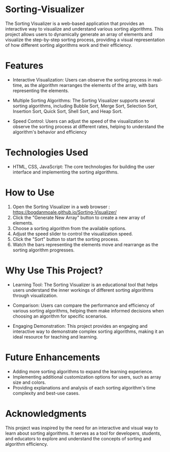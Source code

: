 # Sorting-Visualizer

The Sorting Visualizer is a web-based application that provides an interactive way to visualize and understand various sorting algorithms. This project allows users to dynamically generate an array of elements and visualize the step-by-step sorting process, providing a visual representation of how different sorting algorithms work and their efficiency.

# Features

* Interactive Visualization: Users can observe the sorting process in real-time, as the algorithm rearranges the elements of the array, with bars representing the elements.

* Multiple Sorting Algorithms: The Sorting Visualizer supports several sorting algorithms, including Bubble Sort, Merge Sort, Selection Sort, Insertion Sort, Quick Sort, Shell Sort, and Heap Sort.

* Speed Control: Users can adjust the speed of the visualization to observe the sorting process at different rates, helping to understand the algorithm's behavior and efficiency

# Technologies Used

* HTML, CSS, JavaScript: The core technologies for building the user interface and implementing the sorting algorithms.

# How to Use

1. Open the Sorting Visualizer in a web browser : https://bogdanmoale.github.io/Sorting-Visualizer/
2. Click the "Generate New Array" button to create a new array of elements.
3. Choose a sorting algorithm from the available options.
4. Adjust the speed slider to control the visualization speed.
5. Click the "Sort" button to start the sorting process.
6. Watch the bars representing the elements move and rearrange as the sorting algorithm progresses.

# Why Use This Project?

* Learning Tool: The Sorting Visualizer is an educational tool that helps users understand the inner workings of different sorting algorithms through visualization.

* Comparison: Users can compare the performance and efficiency of various sorting algorithms, helping them make informed decisions when choosing an algorithm for specific scenarios.

* Engaging Demonstration: This project provides an engaging and interactive way to demonstrate complex sorting algorithms, making it an ideal resource for teaching and learning.

# Future Enhancements

* Adding more sorting algorithms to expand the learning experience.
* Implementing additional customization options for users, such as array size and colors.
* Providing explanations and analysis of each sorting algorithm's time complexity and best-use cases.

# Acknowledgments

This project was inspired by the need for an interactive and visual way to learn about sorting algorithms. It serves as a tool for developers, students, and educators to explore and understand the concepts of sorting and algorithm efficiency.


